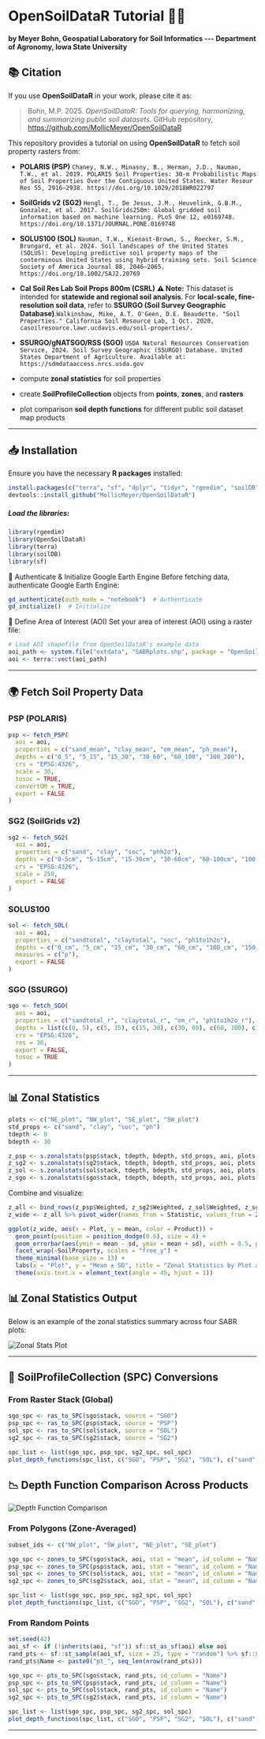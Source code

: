# OpenSoilDataR Tutorial 🚜🌱

#### by Meyer Bohn, Geospatial Laboratory for Soil Informatics --- Department of Agronomy, Iowa State University

## 📚 Citation

If you use **OpenSoilDataR** in your work, please cite it as:

> Bohn, M.P. 2025. *OpenSoilDataR: Tools for querying, harmonizing, and summarizing public soil datasets*. GitHub repository, https://github.com/MollicMeyer/OpenSoilDataR

This repository provides a tutorial on using **OpenSoilDataR** to fetch soil property rasters from:
- **POLARIS (PSP)** ```Chaney, N.W., Minasny, B., Herman, J.D., Nauman, T.W., et al. 2019. POLARIS Soil Properties: 30-m Probabilistic Maps of Soil Properties Over the Contiguous United States. Water Resour Res 55, 2916–2938. https://doi.org/10.1029/2018WR022797```
- **SoilGrids v2 (SG2)** ```Hengl, T., De Jesus, J.M., Heuvelink, G.B.M., Gonzalez, et al. 2017. SoilGrids250m: Global gridded soil information based on machine learning. PLoS One 12, e0169748. https://doi.org/10.1371/JOURNAL.PONE.0169748```
- **SOLUS100 (SOL)**  ```Nauman, T.W., Kienast-Brown, S., Roecker, S.M., Brungard, et al. 2024. Soil landscapes of the United States (SOLUS): Developing predictive soil property maps of the conterminous United States using hybrid training sets. Soil Science Society of America Journal 88, 2046–2065. https://doi.org/10.1002/SAJ2.20769```
- **Cal Soil Res Lab Soil Props 800m  (CSRL)**  **⚠️ Note:** This dataset is intended for **statewide and regional soil analysis**.
For **local-scale, fine-resolution soil data**, refer to **SSURGO (Soil Survey Geographic Database)**.```Walkinshaw, Mike, A.T. O'Geen, D.E. Beaudette. "Soil Properties." California Soil Resource Lab, 1 Oct. 2020,
casoilresource.lawr.ucdavis.edu/soil-properties/.```
- **SSURGO/gNATSGO/RSS (SGO)**  ```USDA Natural Resources Conservation Service, 2024. Soil Survey Geographic (SSURGO) Database. United States Department of Agriculture. Available at: https://sdmdataaccess.nrcs.usda.gov```

- compute **zonal statistics** for soil properties
- create **SoilProfileCollection** objects from **points**, **zones**, and **rasters**
- plot comparison **soil depth functions** for different public soil dataset map products

---

## 📥 Installation

Ensure you have the necessary **R packages** installed:

```r
install.packages(c("terra", "sf", "dplyr", "tidyr", "rgeedim", "soilDB", "httr"))
devtools::install_github("MollicMeyer/OpenSoilDataR")  

````
##### Load the libraries:
```r
library(rgeedim)
library(OpenSoilDataR)
library(terra)
library(soilDB)
library(sf)

````

🔑 Authenticate & Initialize Google Earth Engine
Before fetching data, authenticate Google Earth Engine:

```r
gd_authenticate(auth_mode = "notebook")  # Authenticate
gd_initialize()  # Initialize

````

📍 Define Area of Interest (AOI)
Set your area of interest (AOI) using a raster file:

```r
# Load AOI shapefile from OpenSoilDataR's example data
aoi_path <- system.file("extdata", "SABRplots.shp", package = "OpenSoilDataR")
aoi <- terra::vect(aoi_path)

```

---

## 🌍 Fetch Soil Property Data

### PSP (POLARIS)

```r
psp <- fetch_PSP(
  aoi = aoi,
  properties = c("sand_mean", "clay_mean", "om_mean", "ph_mean"),
  depths = c("0_5", "5_15", "15_30", "30_60", "60_100", "100_200"),
  crs = "EPSG:4326",
  scale = 30,
  tosoc = TRUE,
  convertOM = TRUE,
  export = FALSE
)
```

### SG2 (SoilGrids v2)

```r
sg2 <- fetch_SG2(
  aoi = aoi,
  properties = c("sand", "clay", "soc", "phh2o"),
  depths = c("0-5cm", "5-15cm", "15-30cm", "30-60cm", "60-100cm", "100-200cm"),
  crs = "EPSG:4326",
  scale = 250,
  export = FALSE
)
```

### SOLUS100

```r
sol <- fetch_SOL(
  aoi = aoi,
  properties = c("sandtotal", "claytotal", "soc", "ph1to1h2o"),
  depths = c("0_cm", "5_cm", "15_cm", "30_cm", "60_cm", "100_cm", "150_cm"),
  measures = c("p"),
  export = FALSE
)
```

### SGO (SSURGO)

```r
sgo <- fetch_SGO(
  aoi = aoi,
  properties = c("sandtotal_r", "claytotal_r", "om_r", "ph1to1h2o_r"),
  depths = list(c(0, 5), c(5, 15), c(15, 30), c(30, 60), c(60, 100), c(100, 200)),
  crs = "EPSG:4326",
  res = 30,
  export = FALSE,
  tosoc = TRUE
)
```

---

## 📊 Zonal Statistics

```r
plots <- c("NE_plot", "NW_plot", "SE_plot", "SW_plot")
std_props <- c("sand", "clay", "soc", "ph")
tdepth <- 0
bdepth <- 30

z_psp <- s.zonalstats(psp$stack, tdepth, bdepth, std_props, aoi, plots, c("mean", "sd"), wtd.mean = TRUE)
z_sg2 <- s.zonalstats(sg2$stack, tdepth, bdepth, std_props, aoi, plots, c("mean", "sd"), wtd.mean = TRUE)
z_sol <- s.zonalstats(sol$stack, tdepth, bdepth, std_props, aoi, plots, c("mean", "sd"), wtd.mean = TRUE)
z_sgo <- s.zonalstats(sgo$stack, tdepth, bdepth, std_props, aoi, plots, c("mean", "sd"), wtd.mean = TRUE)
```

Combine and visualize:

```r
z_all <- bind_rows(z_psp$Weighted, z_sg2$Weighted, z_sol$Weighted, z_sgo$Weighted)
z_wide <- z_all %>% pivot_wider(names_from = Statistic, values_from = ZonalStats)

ggplot(z_wide, aes(x = Plot, y = mean, color = Product)) +
  geom_point(position = position_dodge(0.6), size = 4) +
  geom_errorbar(aes(ymin = mean - sd, ymax = mean + sd), width = 0.5, position = position_dodge(0.6)) +
  facet_wrap(~SoilProperty, scales = "free_y") +
  theme_minimal(base_size = 13) +
  labs(x = "Plot", y = "Mean ± SD", title = "Zonal Statistics by Plot and Product", color = "Product") +
  theme(axis.text.x = element_text(angle = 45, hjust = 1))
```
## 📊 Zonal Statistics Output

Below is an example of the zonal statistics summary across four SABR plots:

![Zonal Stats Plot](man/figures/zonalstatsplot.png)

---

## 💼 SoilProfileCollection (SPC) Conversions

### From Raster Stack (Global)

```r
sgo_spc <- ras_to_SPC(sgo$stack, source = "SGO")
psp_spc <- ras_to_SPC(psp$stack, source = "PSP")
sol_spc <- ras_to_SPC(sol$stack, source = "SOL")
sg2_spc <- ras_to_SPC(sg2$stack, source = "SG2")

spc_list <- list(sgo_spc, psp_spc, sg2_spc, sol_spc)
plot_depth_functions(spc_list, c("SGO", "PSP", "SG2", "SOL"), c("sand", "clay", "soc", "ph"), c(0,5,15,30,60,100,150))
```
## 📉 Depth Function Comparison Across Products

![Depth Function Comparison](man/figures/depthfunctionexample.png)

### From Polygons (Zone-Averaged)

```r
subset_ids <- c("NW_plot", "SW_plot", "NE_plot", "SE_plot")

sgo_spc <- zones_to_SPC(sgo$stack, aoi, stat = "mean", id_column = "Name", subset_ids = subset_ids)
psp_spc <- zones_to_SPC(psp$stack, aoi, stat = "mean", id_column = "Name", subset_ids = subset_ids)
sol_spc <- zones_to_SPC(sol$stack, aoi, stat = "mean", id_column = "Name", subset_ids = subset_ids)
sg2_spc <- zones_to_SPC(sg2$stack, aoi, stat = "mean", id_column = "Name", subset_ids = subset_ids)

spc_list <- list(sgo_spc, psp_spc, sg2_spc, sol_spc)
plot_depth_functions(spc_list, c("SGO", "PSP", "SG2", "SOL"), c("sand", "clay", "soc", "ph"), c(0,5,15,30,60,100,150))
```

### From Random Points

```r
set.seed(42)
aoi_sf <- if (!inherits(aoi, "sf")) sf::st_as_sf(aoi) else aoi
rand_pts <- sf::st_sample(aoi_sf, size = 25, type = "random") %>% sf::st_as_sf()
rand_pts$Name <- paste0("pt_", seq_len(nrow(rand_pts)))

sgo_spc <- pts_to_SPC(sgo$stack, rand_pts, id_column = "Name")
psp_spc <- pts_to_SPC(psp$stack, rand_pts, id_column = "Name")
sol_spc <- pts_to_SPC(sol$stack, rand_pts, id_column = "Name")
sg2_spc <- pts_to_SPC(sg2$stack, rand_pts, id_column = "Name")

spc_list <- list(sgo_spc, psp_spc, sg2_spc, sol_spc)
plot_depth_functions(spc_list, c("SGO", "PSP", "SG2", "SOL"), c("sand", "clay", "soc", "ph"), c(0,5,15,30,60,100,150))
```

---
